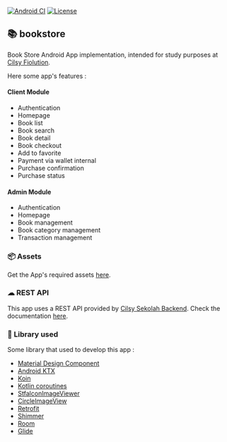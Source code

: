 [![Android CI](https://github.com/ezralazuardy/bookstore/workflows/Android%20CI/badge.svg)](https://github.com/ezralazuardy/bookstore/actions?query=workflow%3A%22Android+CI%22)
[![License](https://img.shields.io/github/license/ezralazuardy/bookstore)](https://github.com/ezralazuardy/bookstore/blob/master/LICENSE)

## 📚 bookstore

Book Store Android App implementation, intended for study purposes at [Cilsy Fiolution](https://sekolahmobile.com).

Here some app's features :

#### Client Module
- Authentication
- Homepage
- Book list
- Book search
- Book detail
- Book checkout
- Add to favorite
- Payment via wallet internal
- Purchase confirmation
- Purchase status

#### Admin Module
- Authentication
- Homepage
- Book management
- Book category management
- Transaction management

### 📦 Assets
Get the App's required assets [here](https://github.com/ezralazuardy/bookstore/tree/master/assets).

### ☁ REST API
This app uses a REST API provided by [Cilsy Sekolah Backend](https://sekolahbackend.com/). Check the documentation [here](https://obstore.herokuapp.com/swagger-ui.html).

### 📘 Library used
Some library that used to develop this app :
- [Material Design Component](https://material.io/)
- [Android KTX](https://developer.android.com/kotlin/ktx)
- [Koin](https://insert-koin.io/)
- [Kotlin coroutines](https://github.com/Kotlin/kotlinx.coroutines)
- [StfalconImageViewer](https://github.com/stfalcon-studio/StfalconImageViewer)
- [CircleImageView](https://github.com/hdodenhof/CircleImageView)
- [Retrofit](https://square.github.io/retrofit/)
- [Shimmer](http://facebook.github.io/shimmer-android/)
- [Room](https://developer.android.com/topic/libraries/architecture/room)
- [Glide](https://bumptech.github.io/glide/)
